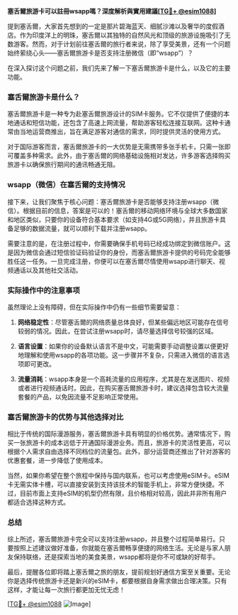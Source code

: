 **塞舌爾旅游卡可以註冊wsapp嗎？深度解析與實用建議[[TG💪+ @esim1088](https://t.me/s/esim1088)]**

提到塞舌爾，大家首先想到的一定是那片碧海蓝天、细腻沙滩以及奢华的度假酒店。作为印度洋上的明珠，塞舌爾以其独特的自然风光和顶级的旅游设施吸引了无数游客。然而，对于计划前往塞舌爾的旅行者来说，除了享受美景，还有一个问题始终萦绕心头——塞舌爾旅游卡是否支持注册微信（即“wsapp”）？

在深入探讨这个问题之前，我们先来了解一下塞舌爾旅游卡是什么，以及它的主要功能。

### 塞舌爾旅游卡是什么？

塞舌爾旅游卡是一种专为赴塞舌爾旅游设计的SIM卡服务。它不仅提供了便捷的本地通话和短信功能，还包含了高速上网流量，帮助游客轻松连接互联网。这种卡通常由当地运营商推出，旨在满足游客对通信的需求，同时提供灵活的使用方式。

对于国际游客而言，塞舌爾旅游卡的一大优势是无需携带多张手机卡，只需一张即可覆盖多种需求。此外，由于塞舌爾的网络基础设施相对发达，许多游客选择购买旅游卡以确保旅行期间的通讯畅通无阻。

### wsapp（微信）在塞舌爾的支持情况

接下来，让我们聚焦于核心问题：塞舌爾旅游卡是否能够支持注册wsapp（微信）。根据目前的信息，答案是可以的！塞舌爾的移动网络环境与全球大多数国家和地区类似，只要你的设备符合基本要求（如支持4G或5G网络），并且旅游卡具备足够的数据流量，就可以顺利下载并注册wsapp。

需要注意的是，在注册过程中，你需要确保手机号码已经成功绑定到微信账户。这是因为微信会通过短信验证码验证你的身份，而塞舌爾旅游卡提供的号码完全能够胜任这一任务。一旦完成注册，你便可以在塞舌爾尽情使用wsapp进行聊天、视频通话以及其他社交活动。

### 实际操作中的注意事项

虽然理论上没有障碍，但在实际操作中仍有一些细节需要留意：

1. **网络稳定性**：尽管塞舌爾的网络质量总体良好，但某些偏远地区可能存在信号较弱的情况。因此，在尝试注册wsapp时，请尽量选择信号较强的区域。
   
2. **语言设置**：如果你的设备默认语言不是中文，可能需要手动调整设置以便更好地理解和使用wsapp的各项功能。这一步骤并不复杂，只需进入微信的语言选项即可更改。

3. **流量消耗**：wsapp本身是一个高耗流量的应用程序，尤其是在发送图片、视频或者进行视频通话时。因此，在购买塞舌爾旅游卡时，建议选择包含较大流量套餐的产品，以免因流量不足影响正常使用。

### 塞舌爾旅游卡的优势与其他选择对比

相比于传统的国际漫游服务，塞舌爾旅游卡具有明显的价格优势。通常情况下，购买一张旅游卡的成本远低于开通国际漫游业务。而且，旅游卡的灵活性更高，可以根据个人需求自由选择不同档位的流量包。此外，部分运营商还推出了针对游客的优惠套餐，进一步降低了使用成本。

当然，如果你希望在整个旅程中保持与国内联系，也可以考虑使用eSIM卡。eSIM卡无需实体卡槽，可以直接安装到支持该技术的智能手机上，非常方便快捷。不过，目前市面上支持eSIM的机型仍然有限，且价格相对较高，因此并非所有用户都适合选择这种方式。

### 总结

综上所述，塞舌爾旅游卡完全可以支持注册wsapp，并且整个过程简单易行。只要按照上述建议做好准备，你就能在塞舌爾畅享便捷的网络生活。无论是与家人朋友保持联络，还是探索当地的美食美景，wsapp都将是你不可或缺的好帮手。

最后，提醒各位即将踏上塞舌爾之旅的朋友，提前规划好通信方案至关重要。无论你是选择传统旅游卡还是新兴的eSIM卡，都要根据自身需求做出合理决策。只有这样，才能让每一次旅行都更加无忧无虑！

[[TG💪+ @esim1088](https://t.me/s/esim1088) ![Image](https://i.postimg.cc/4NQfJmqS/Snipaste-2025-05-13-00-14-12.png)]